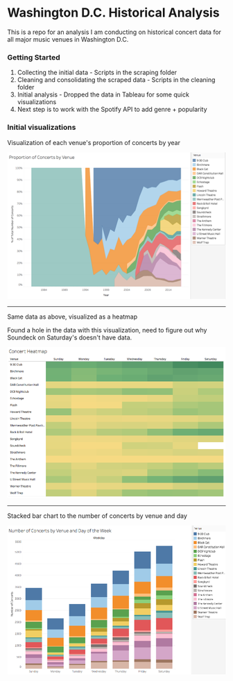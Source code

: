 # Washington D.C. Historical Analysis

This is a repo for an analysis I am conducting on historical concert data for all major music venues in Washington D.C.

### Getting Started

1. Collecting the initial data - Scripts in the scraping folder
2. Cleaning and consolidating the scraped data - Scripts in the cleaning folder
3. Initial analysis - Dropped the data in Tableau for some quick visualizations
4. Next step is to work with the Spotify API to add genre + popularity

### Initial visualizations

Visualization of each venue's proportion of concerts by year

![Proportion of Concerts by Venue](/visualizations/area-chart.png?raw=true)
___

Same data as above, visualized as a heatmap

   Found a hole in the data with this visualization, need to figure out why Soundeck on Saturday's doesn't have data.

![Heatmap of Concerts by Day](/visualizations/heatmap.png?raw=true)
___

Stacked bar chart to the number of concerts by venue and day

![Number of concerts by day and venue](/visualizations/stacked-bar.png?raw=true)
